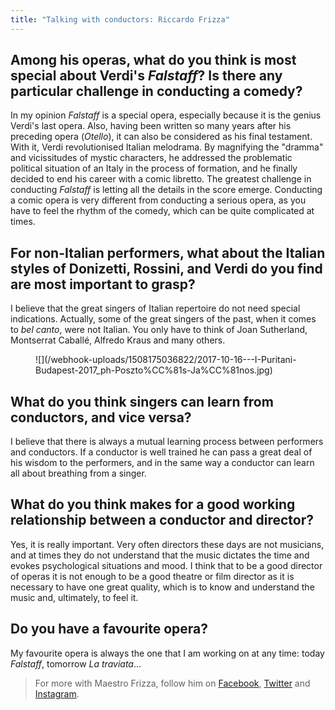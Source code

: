 ```yaml
---
title: "Talking with conductors: Riccardo Frizza"
---
```


## Among his operas, what do you think is most special about Verdi's *Falstaff*? Is there any particular challenge in conducting a comedy?

In my opinion *Falstaff* is a special opera, especially because it is the genius Verdi's last opera.  Also, having been written so many years after his preceding opera (*Otello*), it can also be considered as his final testament.  With it, Verdi revolutionised Italian melodrama.  By magnifying the "dramma" and vicissitudes of mystic characters, he addressed the problematic political situation of an Italy in the process of formation, and he finally decided to end his career with a comic libretto.  The greatest challenge in conducting *Falstaff* is letting all the details in the score emerge.  Conducting a comic opera is very different from conducting a serious opera, as you have to feel the rhythm of the comedy, which can be quite complicated at times. 
 
## For non-Italian performers, what about the Italian styles of Donizetti, Rossini, and Verdi do you find are most important to grasp?

I believe that the great singers of Italian repertoire do not need special indications.  Actually, some of the great singers of the past, when it comes to *bel canto*, were not Italian.  You only have to think of Joan Sutherland, Montserrat Caballé, Alfredo Kraus and many others.  

<figure data-type="image">
![](/webhook-uploads/1508175036822/2017-10-16---I-Puritani-Budapest-2017_ph-Poszto%CC%81s-Ja%CC%81nos.jpg)
<figcaption></figcaption>
</figure>

## What do you think singers can learn from conductors, and vice versa?

I believe that there is always a mutual learning process between performers and conductors.  If a conductor is well trained he can pass a great deal of his wisdom to the performers, and in the same way a conductor can learn all about breathing from a singer.  

## What do you think makes for a good working relationship between a conductor and director?

Yes, it is really important.  Very often directors these days are not musicians, and at times they do not understand that the music dictates the time and evokes psychological situations and mood.  I think that to be a good director of operas it is not enough to be a good theatre or film director as it is necessary to have one great quality, which is to know and understand the music and, ultimately, to feel it.  
 
## Do you have a favourite opera?

My favourite opera is always the one that I am working on at any time:  today *Falstaff*, tomorrow *La traviata*…

>For more with Maestro Frizza, follow him on [Facebook](https://www.facebook.com/Riccardo-Frizza-697816840345908/), [Twitter](https://twitter.com/riccardofrizza) and [Instagram](https://www.instagram.com/riccardofrizza/).
